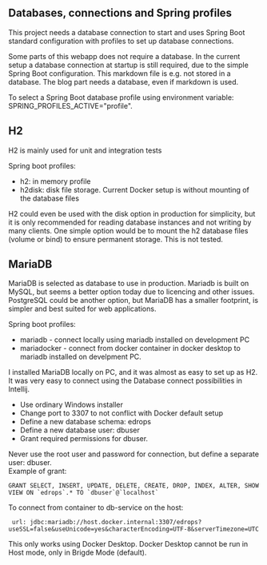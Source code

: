## Databases, connections and Spring profiles

This project needs a database connection to start and uses Spring Boot standard configuration with profiles to
set up database connections.

Some parts of this webapp does not require a database. In the current setup a database connection at startup is
still required, due to the simple Spring Boot configuration. This markdown file is e.g. not stored in a database.
The blog part needs a database, even if markdown is used.

To select a Spring Boot database profile using environment variable:
SPRING_PROFILES_ACTIVE="profile".

## H2

H2 is mainly used for unit and integration tests

Spring boot profiles:
- h2: in memory profile
- h2disk: disk file storage. Current Docker setup is without mounting of the database files

H2 could even be used with the disk option in production for simplicity, but it is only recommended for
reading database instances and not writing by many clients. One simple option would be to mount the h2 database
files (volume or bind) to ensure permanent storage. This is not tested.

## MariaDB

MariaDB is selected as database to use in production. Mariadb is built on MySQL, but seems a better option
today due to licencing and other issues. PostgreSQL could be another option, but MariaDB has a smaller footprint,
is simpler and best suited for web applications. 

Spring boot profiles:
- mariadb - connect locally using mariadb installed on development PC
- mariadocker - connect from docker container in docker desktop to mariadb installed on develpment PC.

I installed MariaDB locally on PC, and it was almost as easy to set up as H2.
It was very easy to connect using the Database connect possibilities in Intellij.
- Use ordinary Windows installer
- Change port to 3307 to not conflict with Docker default setup
- Define a new database schema:  edrops
- Define a new database user: dbuser
- Grant required permissions for dbuser.

Never use the root user and password for connection, but define a separate user: dbuser.  
Example of grant:
```
GRANT SELECT, INSERT, UPDATE, DELETE, CREATE, DROP, INDEX, ALTER, SHOW VIEW ON `edrops`.* TO `dbuser`@`localhost`
```
To connect from container to db-service on the host:
```
 url: jdbc:mariadb://host.docker.internal:3307/edrops?useSSL=false&useUnicode=yes&characterEncoding=UTF-8&serverTimezone=UTC
```
This only works using Docker Desktop. Docker Desktop cannot be run in Host mode, only in Brigde Mode (default).
